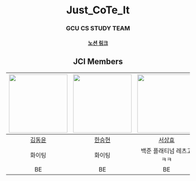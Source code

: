<div align=center>

# Just_CoTe_It

### GCU CS STUDY TEAM
#### [노션 링크](https://www.notion.so/Just-CoTe-It-168b57869061808b84a5c7c9aadcff0d)

## JCI Members
<img width="160px" src="https://avatars.githubusercontent.com/u/105594739?v=4"/> | <img width="160px" src="https://avatars.githubusercontent.com/u/106726806?v=4"/> | <img width="160px" src="https://avatars.githubusercontent.com/u/106726806?v=4"/> | <img width="160px" src="https://avatars.githubusercontent.com/u/106726806?v=4"/> | <img width="160px" src="https://avatars.githubusercontent.com/u/106726806?v=4"/> |
|:-----:|:-----:|:-----:|:-----:|:-----:|
|[김동윤](https://github.com/dyk-im)|[한승현](https://github.com/1winhyun)|[서상효](https://github.com/seoshinehyo)| [황세빈](https://github.com/Hwang-sebin)| [이지훈](https://github.com/huncozyboy)|
|화이팅|화이팅|백준 플래티넘 레츠고 ㅋㅋ|화이팅|난 이 게임을 해봤어요|
|BE|BE|BE|BE|BE|

</div>
<br/>
